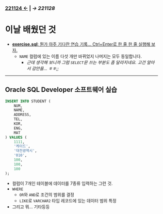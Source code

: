 ﻿### [221124 ←](/221011-_JAVA/221124) | _→ 221128_<!--(/221011-_JAVA/221128/)-->

# 이날 배웠던 것

- [**exercise.sql**: 뭔가 아주 기다란 연습 기록... Ctrl+Enter로 한 줄 한 줄 실행해 보자.](/221011-_JAVA/221125/exercise.sql)
    - `NAME` 컬럼에 있는 이름 다섯 개만 바뀌었지 나머지는 모두 동일합니다.
        - _근데 생각해 보니까 그럼 `SELECT`문 쓰는 부분도 좀 달라지네요. 고건 알아서 감안을... ㅎㅎ;;_

---

## Oracle SQL Developer 소프트웨어 실습

```sql
INSERT INTO STUDENT (
    NUM,
    NAME,
    ADDRESS,
    TEL,
    KOR,
    ENG,
    MAT
) VALUES (
    1111,
    '케이드',
    '대전광역시',
    '010',
    100,
    100,
    100
);
```

- 컬럼이 7개인 테이블에 데이터를 7종류 입력하는 그런 것.
- `WHERE`
    - `OR`와 `AND`로 조건의 범위를 결정
    - `LIKE`로 `VARCHAR2` 타입 레코드에 있는 데이터 범위 특정
- 그리고 뭐... 기타등등